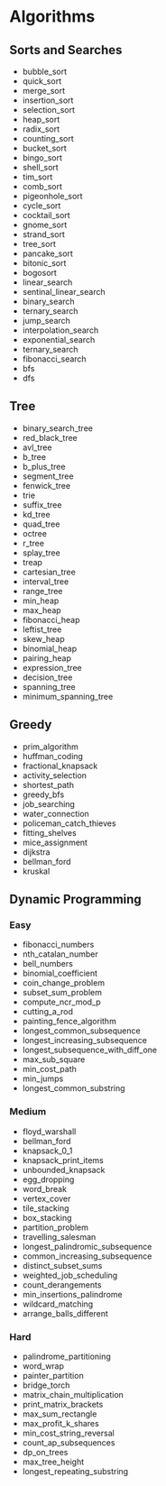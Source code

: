 # Algorithms

## Sorts and Searches

- bubble_sort
- quick_sort
- merge_sort
- insertion_sort
- selection_sort
- heap_sort
- radix_sort
- counting_sort
- bucket_sort
- bingo_sort
- shell_sort
- tim_sort
- comb_sort
- pigeonhole_sort
- cycle_sort
- cocktail_sort
- gnome_sort
- strand_sort
- tree_sort
- pancake_sort
- bitonic_sort
- bogosort
- linear_search
- sentinal_linear_search
- binary_search
- ternary_search
- jump_search
- interpolation_search
- exponential_search
- ternary_search
- fibonacci_search
- bfs
- dfs

## Tree
- binary_search_tree
- red_black_tree
- avl_tree
- b_tree
- b_plus_tree
- segment_tree
- fenwick_tree
- trie
- suffix_tree
- kd_tree
- quad_tree
- octree
- r_tree
- splay_tree
- treap
- cartesian_tree
- interval_tree
- range_tree
- min_heap
- max_heap
- fibonacci_heap
- leftist_tree
- skew_heap
- binomial_heap
- pairing_heap
- expression_tree
- decision_tree
- spanning_tree
- minimum_spanning_tree

## Greedy
- prim_algorithm
- huffman_coding
- fractional_knapsack
- activity_selection
- shortest_path
- greedy_bfs
- job_searching
- water_connection
- policeman_catch_thieves
- fitting_shelves
- mice_assignment
- dijkstra
- bellman_ford
- kruskal

## Dynamic Programming

### Easy
- fibonacci_numbers
- nth_catalan_number
- bell_numbers
- binomial_coefficient
- coin_change_problem
- subset_sum_problem
- compute_ncr_mod_p
- cutting_a_rod
- painting_fence_algorithm
- longest_common_subsequence
- longest_increasing_subsequence
- longest_subsequence_with_diff_one
- max_sub_square
- min_cost_path
- min_jumps
- longest_common_substring

### Medium
- floyd_warshall
- bellman_ford
- knapsack_0_1
- knapsack_print_items
- unbounded_knapsack
- egg_dropping
- word_break
- vertex_cover
- tile_stacking
- box_stacking
- partition_problem
- travelling_salesman
- longest_palindromic_subsequence
- common_increasing_subsequence
- distinct_subset_sums
- weighted_job_scheduling
- count_derangements
- min_insertions_palindrome
- wildcard_matching
- arrange_balls_different

### Hard
- palindrome_partitioning
- word_wrap
- painter_partition
- bridge_torch
- matrix_chain_multiplication
- print_matrix_brackets
- max_sum_rectangle
- max_profit_k_shares
- min_cost_string_reversal
- count_ap_subsequences
- dp_on_trees
- max_tree_height
- longest_repeating_substring
